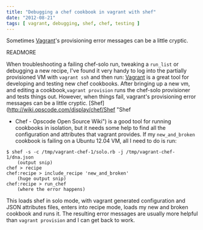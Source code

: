 ```yaml
---
title: "Debugging a chef cookbook in vagrant with shef"
date: "2012-08-21"
tags: [ vagrant, debugging, shef, chef, testing ]
---
```


Sometimes [Vagrant](http://vagrantup.com "Vagrant - Virtualized development for
the masses")'s provisioning error messages can be a little cryptic.

READMORE

When troubleshooting a failing chef-solo run, tweaking a `run_list` or
debugging a new recipe, I've found it very handy to log into the partially
provisioned VM with `vagrant ssh` and then run: [Vagrant](http://vagrantup.com
"Vagrant - Virtualized development for the masses") is a great tool for
developing and testing new chef cookbooks. After bringing up a new vm, and
editing a cookbook,`vagrant provision` runs the chef-solo provisioner and tests
things out. However, when things fail, vagrant's provisioning error messages
can be a little cryptic. [Shef](http://wiki.opscode.com/display/chef/Shef "Shef
- Chef - Opscode Open Source Wiki") is a good tool for running cookbooks in
isolation, but it needs some help to find all the configuration and attributes
that vagrant provides. If my `new_and_broken` cookbook is failing on a Ubuntu
12.04 VM, all I need to do is run:

```
$ shef -s -c /tmp/vagrant-chef-1/solo.rb -j /tmp/vagrant-chef-1/dna.json
    (output snip)
chef > recipe
chef:recipe > include_recipe 'new_and_broken'
    (huge output snip)
chef:recipe > run_chef
    (where the error happens)
```

This loads shef in solo mode, with vagrant generated configuration and JSON
attributes files, enters into recipe mode, loads my new and broken cookbook and
runs it. The resulting error messages are usually more helpful than `vagrant
provision` and I can get back to work. 

